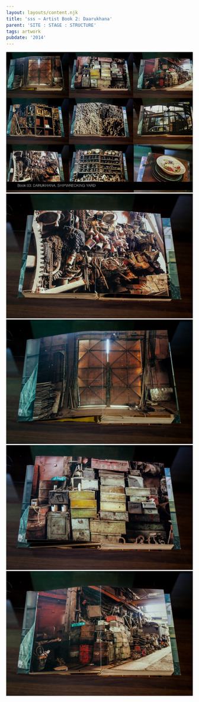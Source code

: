 ```yaml
---
layout: layouts/content.njk
title: 'sss ~ Artist Book 2: Daarukhana'
parent: 'SITE : STAGE : STRUCTURE'
tags: artwork
pubdate: '2014'
---
```

![Artist Book #2: Daarukhana, SITE : STAGE : STRUCTURE, 2014](/static/img/slide15.jpg)
![](/static/img/darukhana-01.jpg)
![](/static/img/darukhana-02.jpg)
![](/static/img/darukhana-03.jpg)
![](/static/img/darukhana-04.jpg)
